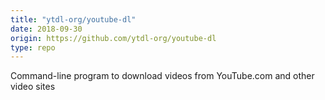 ```yaml
---
title: "ytdl-org/youtube-dl"
date: 2018-09-30
origin: https://github.com/ytdl-org/youtube-dl
type: repo
---
```


Command-line program to download videos from YouTube.com and other video sites